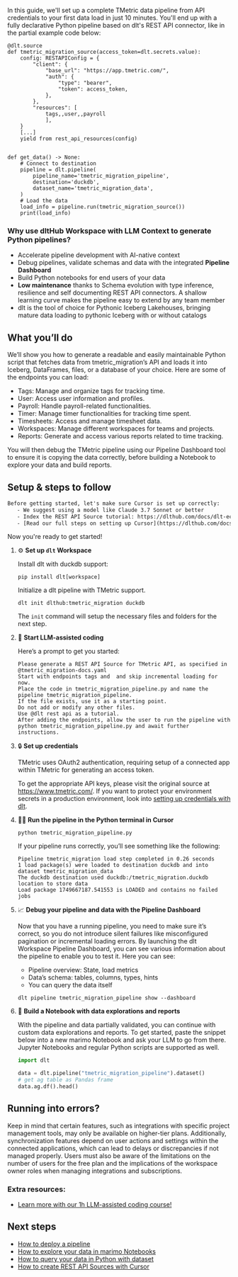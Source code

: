 In this guide, we'll set up a complete TMetric data pipeline from API credentials to your first data load in just 10 minutes. You'll end up with a fully declarative Python pipeline based on dlt's REST API connector, like in the partial example code below:

```python-outcome
@dlt.source
def tmetric_migration_source(access_token=dlt.secrets.value):
    config: RESTAPIConfig = {
        "client": {
            "base_url": "https://app.tmetric.com/",
            "auth": {
                "type": "bearer",
                "token": access_token,
            },
        },
        "resources": [
            tags,,user,,payroll
            ],
    }
    [...]
    yield from rest_api_resources(config)


def get_data() -> None:
    # Connect to destination
    pipeline = dlt.pipeline(
        pipeline_name='tmetric_migration_pipeline',
        destination='duckdb',
        dataset_name='tmetric_migration_data', 
    )
    # Load the data
    load_info = pipeline.run(tmetric_migration_source())
    print(load_info) 
```

### Why use dltHub Workspace with LLM Context to generate Python pipelines?

- Accelerate pipeline development with AI-native context
- Debug pipelines, validate schemas and data with the integrated **Pipeline Dashboard**
- Build Python notebooks for end users of your data
- **Low maintenance** thanks to Schema evolution with type inference, resilience and self documenting REST API connectors. A shallow learning curve makes the pipeline easy to extend by any team member
- dlt is the tool of choice for Pythonic Iceberg Lakehouses, bringing mature data loading to pythonic Iceberg with or without catalogs

## What you’ll do

We’ll show you how to generate a readable and easily maintainable Python script that fetches data from tmetric_migration’s API and loads it into Iceberg, DataFrames, files, or a database of your choice. Here are some of the endpoints you can load:

- Tags: Manage and organize tags for tracking time.
- User: Access user information and profiles.
- Payroll: Handle payroll-related functionalities.
- Timer: Manage timer functionalities for tracking time spent.
- Timesheets: Access and manage timesheet data.
- Workspaces: Manage different workspaces for teams and projects.
- Reports: Generate and access various reports related to time tracking.

You will then debug the TMetric pipeline using our Pipeline Dashboard tool to ensure it is copying the data correctly, before building a Notebook to explore your data and build reports.

## Setup & steps to follow

```default
Before getting started, let's make sure Cursor is set up correctly:
   - We suggest using a model like Claude 3.7 Sonnet or better
   - Index the REST API Source tutorial: https://dlthub.com/docs/dlt-ecosystem/verified-sources/rest_api/ and add it to context as **@dlt rest api**
   - [Read our full steps on setting up Cursor](https://dlthub.com/docs/dlt-ecosystem/llm-tooling/cursor-restapi#23-configuring-cursor-with-documentation)
```

Now you're ready to get started!

1. ⚙️ **Set up `dlt` Workspace**
    
    Install dlt with duckdb support:
    ```shell
    pip install dlt[workspace]
    ```

    Initialize a dlt pipeline with TMetric support.
    ```shell
    dlt init dlthub:tmetric_migration duckdb
    ```

    The `init` command will setup the necessary files and folders for the next step.
    
2. 🤠 **Start LLM-assisted coding**
    
    Here’s a prompt to get you started:
    
    ```prompt
    Please generate a REST API Source for TMetric API, as specified in @tmetric_migration-docs.yaml 
    Start with endpoints tags and  and skip incremental loading for now. 
    Place the code in tmetric_migration_pipeline.py and name the pipeline tmetric_migration_pipeline. 
    If the file exists, use it as a starting point. 
    Do not add or modify any other files. 
    Use @dlt rest api as a tutorial. 
    After adding the endpoints, allow the user to run the pipeline with python tmetric_migration_pipeline.py and await further instructions.
    ```

    
3. 🔒 **Set up credentials** 
    
    TMetric uses OAuth2 authentication, requiring setup of a connected app within TMetric for generating an access token.
    
    To get the appropriate API keys, please visit the original source at https://www.tmetric.com/.
    If you want to protect your environment secrets in a production environment, look into [setting up credentials with dlt](https://dlthub.com/docs/walkthroughs/add_credentials).
    
4. 🏃‍♀️ **Run the pipeline in the Python terminal in Cursor**
    
    ```shell
    python tmetric_migration_pipeline.py
    ```
    
    If your pipeline runs correctly, you’ll see something like the following:
    
    ```shell
    Pipeline tmetric_migration load step completed in 0.26 seconds
    1 load package(s) were loaded to destination duckdb and into dataset tmetric_migration_data
    The duckdb destination used duckdb:/tmetric_migration.duckdb location to store data
    Load package 1749667187.541553 is LOADED and contains no failed jobs
    ```
    
5. 📈 **Debug your pipeline and data with the Pipeline Dashboard**

    Now that you have a running pipeline, you need to make sure it’s correct, so you do not introduce silent failures like misconfigured pagination or incremental loading errors. By launching the dlt Workspace Pipeline Dashboard, you can see various information about the pipeline to enable you to test it. Here you can see:
    - Pipeline overview: State, load metrics
    - Data’s schema: tables, columns, types, hints
    - You can query the data itself
    
    ```shell
    dlt pipeline tmetric_migration_pipeline show --dashboard
    ```
    
6. 🐍 **Build a Notebook with data explorations and reports**

    With the pipeline and data partially validated, you can continue with custom data explorations and reports. To get started, paste the snippet below into a new marimo Notebook and ask your LLM to go from there. Jupyter Notebooks and regular Python scripts are supported as well.

    
    ```python
    import dlt

   data = dlt.pipeline("tmetric_migration_pipeline").dataset()
   # get ag table as Pandas frame
   data.ag.df().head()
    ```

## Running into errors?

Keep in mind that certain features, such as integrations with specific project management tools, may only be available on higher-tier plans. Additionally, synchronization features depend on user actions and settings within the connected applications, which can lead to delays or discrepancies if not managed properly. Users must also be aware of the limitations on the number of users for the free plan and the implications of the workspace owner roles when managing integrations and subscriptions.

### Extra resources:

- [Learn more with our 1h LLM-assisted coding course!](https://www.youtube.com/watch?v=GGid70rnJuM)

## Next steps

- [How to deploy a pipeline](https://dlthub.com/docs/walkthroughs/deploy-a-pipeline)
- [How to explore your data in marimo Notebooks](https://dlthub.com/docs/general-usage/dataset-access/marimo)
- [How to query your data in Python with dataset](https://dlthub.com/docs/general-usage/dataset-access/dataset)
- [How to create REST API Sources with Cursor](https://dlthub.com/docs/dlt-ecosystem/llm-tooling/cursor-restapi)